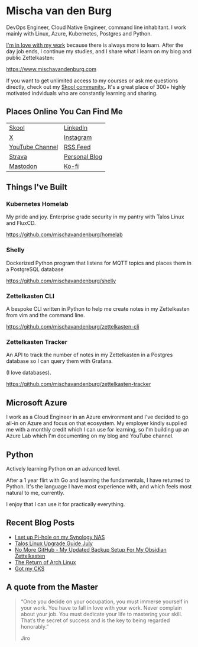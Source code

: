 # Mischa van den Burg

DevOps Engineer, Cloud Native Engineer, command line inhabitant. I work mainly with Linux, Azure, Kubernetes, Postgres and Python.

[I'm in love with my work](https://mischavandenburg.com/zet/articles/jiro-sushi/) because there is always more to learn. After the day job ends, I continue my studies, and I share what I learn on my blog and public Zettelkasten:

<https://www.mischavandenburg.com>

If you want to get unlimited access to my courses or ask me questions directly, check out my [Skool community.](https://mischavandenburg.com/skool). It's a great place of 300+ highly motivated indviduals who are constantly learning and sharing.

## Places Online You Can Find Me

|                                                                             |                                                          |
| --------------------------------------------------------------------------- | -------------------------------------------------------- |
| [Skool](https://mischavandenburg.com/skool)                                 | [LinkedIn](https://www.linkedin.com/in/mischavandenburg) |
| [X](https://twitter.com/mischa_vdburg)                                      | [Instagram](https://www.instagram.com/mischavandenburg)  |
| [YouTube Channel](https://www.youtube.com/channel/UCDAck-gFPTrgTx_qp59-bQA) | [RSS Feed](https://mischavandenburg.com/index.xml)       |
| [Strava](https://www.strava.com/athletes/116768345)                         | [Personal Blog](https://mischavandenburg.blog)           |
| [Mastodon](https://toot.community/@mischavandenburg)                        | [Ko-fi](https://ko-fi.com/mischavandenburg)              |

## Things I've Built

### Kubernetes Homelab

My pride and joy. Enterprise grade security in my pantry with Talos Linux and FluxCD.

<https://github.com/mischavandenburg/homelab>

### Shelly

Dockerized Python program that listens for MQTT topics and places them in a PostgreSQL database

<https://github.com/mischavandenburg/shelly>

### Zettelkasten CLI

A bespoke CLI written in Python to help me create notes in my Zettelkasten from vim and the command line.

<https://github.com/mischavandenburg/zettelkasten-cli>

### Zettelkasten Tracker

An API to track the number of notes in my Zettelkasten in a Postgres database so I can query them with Grafana.

(I love databases).

<https://github.com/mischavandenburg/zettelkasten-tracker>

## Microsoft Azure

I work as a Cloud Engineer in an Azure environment and I've decided to go all-in on Azure and focus on that ecosystem. My employer kindly supplied me with a monthly credit which I can use for learning, so I'm building up an Azure Lab which I'm documenting on my blog and YouTube channel.

## Python

Actively learning Python on an advanced level.

After a 1 year flirt with Go and learning the fundamentals, I have returned to Python. It's the language I have most experience with, and which feels most natural to me, currently.

I enjoy that I can use it for practically everything.

## Recent Blog Posts

<!-- BLOG-POST-LIST:START -->

- [I set up Pi-hole on my Synology NAS](https://mischavandenburg.com/zet/i-set-up-pi-hole-on-my-synology-nas/)
- [Talos Linux Upgrade Guide July](https://mischavandenburg.com/zet/talos-linux-upgrade-guide-july/)
- [No More GitHub - My Updated Backup Setup For My Obsidian Zettelkasten](https://mischavandenburg.com/zet/my-updated-backup-setup-for-my-obsidian-zetelkasten/)
- [The Return of Arch Linux](https://mischavandenburg.com/zet/the-return-of-arch-linux/)
- [Got my CKS](https://mischavandenburg.com/zet/got-my-cks/)
<!-- BLOG-POST-LIST:END -->

## A quote from the Master

> “Once you decide on your occupation, you must immerse yourself in your work. You have to fall in love with your work. Never complain about your job. You must dedicate your life to mastering your skill. That’s the secret of success and is the key to being regarded honorably.”
>
> Jiro
